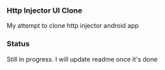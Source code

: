 ### Http Injector UI Clone
My attempt to clone http injector android app

### Status
Still in progress. I will update readme once it's done

